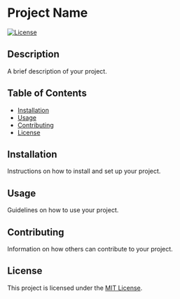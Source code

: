 # Project Name

[![License](https://img.shields.io/badge/license-MIT-blue.svg)](LICENSE)

## Description

A brief description of your project.

## Table of Contents

- [Installation](#installation)
- [Usage](#usage)
- [Contributing](#contributing)
- [License](#license)

## Installation

Instructions on how to install and set up your project.

## Usage

Guidelines on how to use your project.

## Contributing

Information on how others can contribute to your project.

## License

This project is licensed under the [MIT License](LICENSE).
